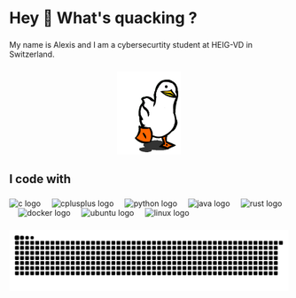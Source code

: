 <h1 align="left">Hey 🦆 What's quacking ?</h1>

###

<p align="left">My name is Alexis and I am a cybersecurtity student at HEIG-VD in Switzerland.</p>

###

<div align="center">
  <img height="150" src="https://github.com/AlexisMts/AlexisMts/blob/main/assets/duck-waddling.gif"  />
</div>

###

<h2 align="left">I code with</h2>

###

<div align="left">
  <img src="https://cdn.jsdelivr.net/gh/devicons/devicon/icons/c/c-original.svg" height="40" alt="c logo"  />
  <img width="12" />
  <img src="https://cdn.jsdelivr.net/gh/devicons/devicon/icons/cplusplus/cplusplus-original.svg" height="40" alt="cplusplus logo"  />
  <img width="12" />
  <img src="https://cdn.jsdelivr.net/gh/devicons/devicon/icons/python/python-original.svg" height="40" alt="python logo"  />
  <img width="12" />
  <img src="https://cdn.jsdelivr.net/gh/devicons/devicon/icons/java/java-original.svg" height="40" alt="java logo"  />
  <img width="12" />
  <img src="https://cdn.jsdelivr.net/gh/devicons/devicon/icons/rust/rust-plain.svg" height="40" alt="rust logo"  />
  <img width="12" />
  <img src="https://cdn.jsdelivr.net/gh/devicons/devicon/icons/docker/docker-original.svg" height="40" alt="docker logo"  />
  <img width="12" />
  <img src="https://cdn.jsdelivr.net/gh/devicons/devicon/icons/ubuntu/ubuntu-plain.svg" height="40" alt="ubuntu logo"  />
  <img width="12" />
  <img src="https://cdn.jsdelivr.net/gh/devicons/devicon/icons/linux/linux-original.svg" height="40" alt="linux logo"  />
</div>

###

<picture>
  <source media="(prefers-color-scheme: dark)" srcset="https://raw.githubusercontent.com/alexismts/alexismts/output/github-contribution-grid-snake-dark.svg" />
  <source media="(prefers-color-scheme: light)" srcset="https://raw.githubusercontent.com/alexismts/alexismts/output/github-contribution-grid-snake.svg" />
  <img alt="github-snake" src="https://raw.githubusercontent.com/alexismts/alexismts/output/github-contribution-grid-snake.svg" />
</picture>

###
